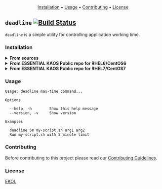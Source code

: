 <p align="center"><a href="#installation">Installation</a> • <a href="#usage">Usage</a> • <a href="#contributing">Contributing</a> • <a href="#license">License</a></p>

## `deadline` [![Build Status](https://travis-ci.org/essentialkaos/deadline.svg?branch=master)](https://travis-ci.org/essentialkaos/deadline)

`deadline` is a simple utility for controlling application working time.

### Installation

<details>
<summary><strong>From sources</strong></summary>

To build the `deadline` from scratch, make sure you have a working Go 1.5+ workspace ([instructions](https://golang.org/doc/install)), then:

```
go get github.com/essentialkaos/deadline
```

If you want update `deadline` to latest stable release, do:

```
go get -u github.com/essentialkaos/deadline
```
</details>

<details>
<summary><strong>From ESSENTIAL KAOS Public repo for RHEL6/CentOS6</strong></summary>
```
[sudo] yum install -y https://yum.kaos.io/6/release/i386/kaos-repo-7.2-0.el6.noarch.rpm
[sudo] yum install deadline
```
</details>

<details>
<summary><strong>From ESSENTIAL KAOS Public repo for RHEL7/CentOS7</strong></summary>
```
[sudo] yum install -y https://yum.kaos.io/7/release/x86_64/kaos-repo-7.2-0.el7.noarch.rpm
[sudo] yum install deadline
```
</details>

### Usage

```
Usage: deadline max-time command...

Options

  --help, -h        Show this help message
  --version, -v     Show version

Examples

  deadline 5m my-script.sh arg1 arg2
  Run my-script.sh with 5 minute limit

```

### Contributing

Before contributing to this project please read our [Contributing Guidelines](https://github.com/essentialkaos/contributing-guidelines#contributing-guidelines).

### License

[EKOL](https://essentialkaos.com/ekol)
